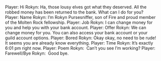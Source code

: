 Player: Hi
Rokyn: Ha, those lousy elves got what they deserved. All the robbed money has been returned to the bank. What can I do for you?
Player: Name
Rokyn: I’m Rokyn Pursesniffer, son of Fire and proud member of the Molten Rock fellowship.
Player: Job
Rokyn: I can change money for you and help you with your bank account.
Player: Offer
Rokyn: We can change money for you. You can also access your bank account or your guild account options.
Player: Bored
Rokyn: Okay okay, no need to be rude! It seems you are already know everything.
Player: Time
Rokyn: It’s exactly 6:01 pm right now.
Player: Poem
Rokyn:  Can’t you see I’m working?
Player: Farewell/Bye
Rokyn:  Good bye.